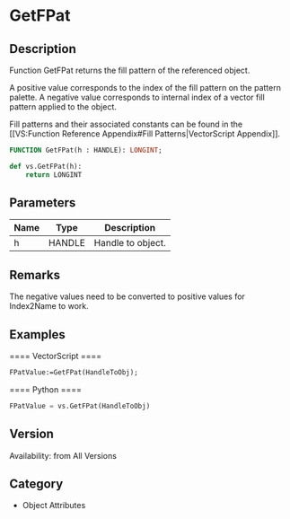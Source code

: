 # GetFPat

## Description
Function GetFPat returns the fill pattern of the referenced object.

A positive value corresponds to the index of the fill pattern on the pattern palette. A negative value corresponds to internal index of a vector fill pattern applied to the object.

Fill patterns and their associated constants can be found in the [[VS:Function Reference Appendix#Fill Patterns|VectorScript Appendix]].

```pascal
FUNCTION GetFPat(h : HANDLE): LONGINT;
```

```python
def vs.GetFPat(h):
    return LONGINT
```

## Parameters
|Name|Type|Description|
|---|---|---|
|h|HANDLE|Handle to object.|

## Remarks
The negative values need to be converted to positive values for Index2Name to work.

## Examples
==== VectorScript ====
```pascal
FPatValue:=GetFPat(HandleToObj);
```
==== Python ====
```python
FPatValue = vs.GetFPat(HandleToObj)
```

## Version
Availability: from All Versions

## Category
* Object Attributes

